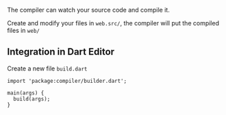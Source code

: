 The compiler can watch your source code and compile it.


Create and modify your files in `web.src/`, the compiler will put the compiled files in `web/`


## Integration in Dart Editor

Create a new file `build.dart`


```
import 'package:compiler/builder.dart';
        
main(args) {
  build(args);
}

```